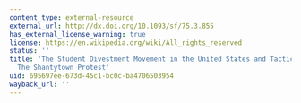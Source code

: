 ```yaml
---
content_type: external-resource
external_url: http://dx.doi.org/10.1093/sf/75.3.855
has_external_license_warning: true
license: https://en.wikipedia.org/wiki/All_rights_reserved
status: ''
title: 'The Student Divestment Movement in the United States and Tactical Diffusion:
  The Shantytown Protest'
uid: 695697ee-673d-45c1-bc0c-ba4706503954
wayback_url: ''
---
```

